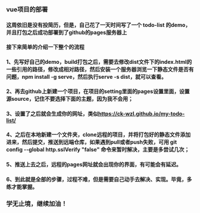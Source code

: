 ### vue项目的部署
#### 这周依旧是没有投简历，但是，自己花了一天时间写了一个 todo-list 的demo，并且打包之后成功部署到了github的pages服务器上
#### 接下来简单的介绍一下整个的流程
#### 1、先写好自己的demo，build打包之后，需要去修改dist文件下的index.html的一些引用的路径，修改成相对路径，然后安装一个服务器浏览一下静态文件是否有问题，**npm install -g serve**，然后执行**serve -s dist**，就可以查看。
#### 2、再去github上新建一个项目，在项目的**setting**里面的**pages**设置里面，设置源**source**，记住不要选择下面的主题，因为我不会用；
#### 3、设置了之后就会生成你的网址，类似**https://ck-wzl.github.io/my-todo-list/**
#### 4、之后在本地新建一个文件夹，clone远程的项目，并将打包好的静态文件添加进来，然后提交，推送到远端仓库，如果遇到pull或者push失败，可用 **git config --global http.sslVerify "false"** 命令来暂时解决，主要是多尝试几次；
#### 5、推送上去之后，远程的pages网址就会出现你的界面，有可能会有延迟。
#### 6、到此就是全部的步骤，过程不难，但是需要自己动手去解决、实现。毕竟，多练才能掌握。
### 学无止境，继续加油！
